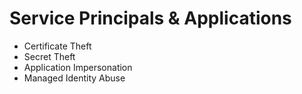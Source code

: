 # Service Principals & Applications

* Certificate Theft
* Secret Theft
* Application Impersonation
* Managed Identity Abuse


